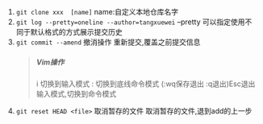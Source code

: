 1. `git clone xxx  [name]` 
    name:自定义本地仓库名字
2. `git log --pretty=oneline --author=tangxuewei`
    –pretty   可以指定使用不同于默认格式的方式展示提交历史
3. `git commit --amend` 撤消操作
    重新提交,覆盖之前提交信息
    > ##### Vim操作
    > i 切换到输入模式
    > : 切换到底线命令模式 (:wq保存退出  :q退出)
    > ​Esc退出输入模式,切换到命令模式
4. `git reset HEAD <file>` 取消暂存的文件
    取消暂存的文件,退到add的上一步